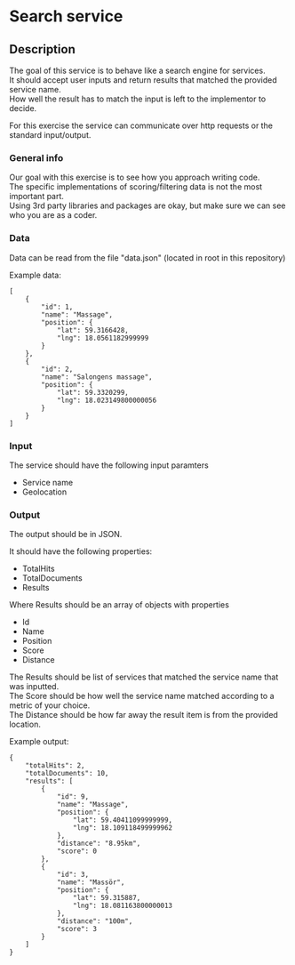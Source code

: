 # Search service

## Description
The goal of this service is to behave like a search engine for services. <br>
It should accept user inputs and return results that matched the provided service name.<br>
How well the result has to match the input is left to the implementor to decide.

For this exercise the service can communicate over http requests or the standard input/output.

### General info
Our goal with this exercise is to see how you approach writing code. <br>
The specific implementations of scoring/filtering data is not the most important part. <br>
Using 3rd party libraries and packages are okay, but make sure we can see who you are as a coder.

### Data
Data can be read from the file "data.json" (located in root in this repository)

Example data:
```
[
    {
        "id": 1,
        "name": "Massage",
        "position": {
            "lat": 59.3166428,
            "lng": 18.0561182999999
        }
    },
    {
        "id": 2,
        "name": "Salongens massage",
        "position": {
            "lat": 59.3320299,
            "lng": 18.023149800000056
        }
    }
]
```

### Input
The service should have the following input paramters
* Service name
* Geolocation


### Output
The output should be in JSON.

It should have the following properties:
* TotalHits
* TotalDocuments
* Results

Where Results should be an array of objects with properties
* Id
* Name
* Position
* Score
* Distance

The Results should be list of services that matched the service name that was inputted. <br>
The Score should be how well the service name matched according to a metric of your choice. <br>
The Distance should be how far away the result item is from the provided location.

Example output:
```
{
    "totalHits": 2,
    "totalDocuments": 10,
    "results": [
        {
            "id": 9,
            "name": "Massage",
            "position": {
                "lat": 59.40411099999999,
                "lng": 18.109118499999962
            },
            "distance": "8.95km",
            "score": 0
        },
        {
            "id": 3,
            "name": "Massör",
            "position": {
                "lat": 59.315887,
                "lng": 18.081163800000013
            },
            "distance": "100m",
            "score": 3
        }
    ]
}
```
